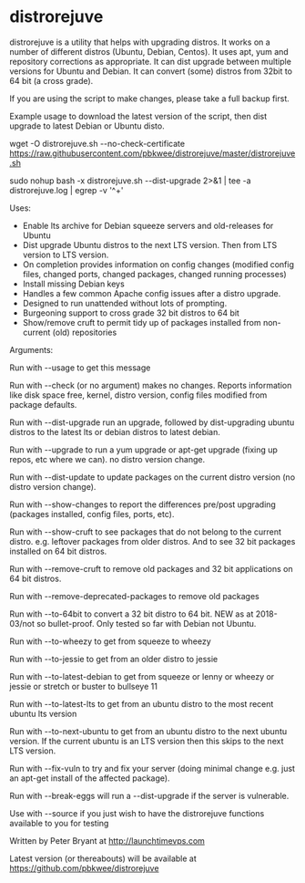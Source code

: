 # distrorejuve

distrorejuve is a utility that helps with upgrading distros. It works on a number of different distros (Ubuntu, 
Debian, Centos). It uses apt, yum and repository corrections as appropriate. It can dist upgrade between 
multiple versions for Ubuntu and Debian.  It can convert (some) distros from 32bit to 64 bit (a cross grade).

If you are using the script to make changes, please take a full backup first.

Example usage to download the latest version of the script, then dist upgrade to latest Debian or Ubuntu disto. 

wget -O distrorejuve.sh --no-check-certificate https://raw.githubusercontent.com/pbkwee/distrorejuve/master/distrorejuve.sh

sudo nohup bash -x distrorejuve.sh --dist-upgrade 2>&1 | tee -a distrorejuve.log | egrep -v '^\+'

Uses:
- Enable lts archive for Debian squeeze servers and old-releases for Ubuntu
- Dist upgrade Ubuntu distros to the next LTS version.  Then from LTS version to LTS version.
- On completion provides information on config changes (modified config files, changed ports, changed packages, changed running processes)
- Install missing Debian keys
- Handles a few common Apache config issues after a distro upgrade.
- Designed to run unattended without lots of prompting.
- Burgeoning support to cross grade 32 bit distros to 64 bit
- Show/remove cruft to permit tidy up of packages installed from non-current (old) repositories

Arguments:
  
Run with --usage to get this message

Run with --check (or no argument) makes no changes.  Reports information like disk space free, kernel, distro version, config files modified from package defaults.

Run with --dist-upgrade run an upgrade, followed by dist-upgrading ubuntu distros to the latest lts or debian distros to latest debian.

Run with --upgrade to run a yum upgrade or apt-get upgrade (fixing up repos, etc where we can).  no distro version change.

Run with --dist-update to update packages on the current distro version (no distro version change).

Run with --show-changes to report the differences pre/post upgrading (packages installed, config files, ports, etc).

Run with --show-cruft to see packages that do not belong to the current distro.  e.g. leftover packages from older distros.  And to see 32 bit packages installed on 64 bit distros.

Run with --remove-cruft to remove old packages and 32 bit applications on 64 bit distros.

Run with --remove-deprecated-packages to remove old packages

Run with --to-64bit to convert a 32 bit distro to 64 bit.  NEW as at 2018-03/not so bullet-proof.  Only tested so far with Debian not Ubuntu.

Run with --to-wheezy to get from squeeze to wheezy

Run with --to-jessie to get from an older distro to jessie

Run with --to-latest-debian to get from squeeze or lenny or wheezy or jessie or stretch or buster to bullseye 11

Run with --to-latest-lts to get from an ubuntu distro to the most recent ubuntu lts version

Run with --to-next-ubuntu to get from an ubuntu distro to the next ubuntu version.  If the current ubuntu is an LTS version then this skips to the next LTS version.

Run with --fix-vuln to try and fix your server (doing minimal change e.g. just an apt-get install of the affected package).

Run with --break-eggs will run a --dist-upgrade if the server is vulnerable.

Use with --source if you just wish to have the distrorejuve functions available to you for testing

Written by Peter Bryant at http://launchtimevps.com

Latest version (or thereabouts) will be available at https://github.com/pbkwee/distrorejuve
